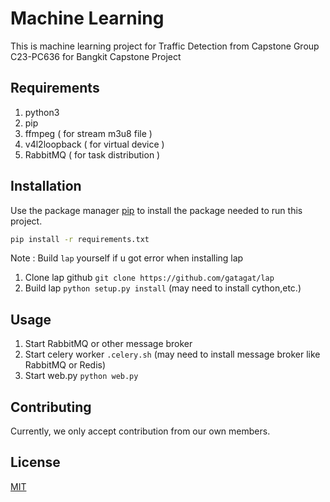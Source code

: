 # Machine Learning

This is machine learning project for Traffic Detection from Capstone Group C23-PC636 for Bangkit Capstone Project

## Requirements

1. python3 
2. pip
3. ffmpeg ( for stream m3u8 file )
4. v4l2loopback ( for virtual device )
5. RabbitMQ ( for task distribution )


## Installation

Use the package manager [pip](https://pip.pypa.io/en/stable/) to install the package needed to run this project.

```bash
pip install -r requirements.txt
```

Note : Build `lap` yourself if u got error when installing lap
1. Clone lap github `git clone https://github.com/gatagat/lap`
2. Build lap `python setup.py install` (may need to install cython,etc.)


## Usage

1. Start RabbitMQ or other message broker
2. Start celery worker `.celery.sh` (may need to install message broker like RabbitMQ or Redis)
3. Start web.py `python web.py`
 

## Contributing

Currently, we only accept contribution from our own members.

## License

[MIT](https://choosealicense.com/licenses/mit/)